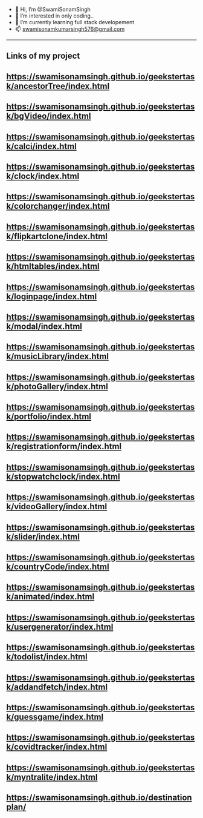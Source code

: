 - 👋 Hi, I’m @SwamiSonamSingh
- 👀 I’m interested in only coding..
- 🌱 I’m currently learning full stack developement
- 📫 swamisonamkumarsingh576@gmail.com

<!---
SwamiSonamSingh/SwamiSonamSingh is a ✨ special ✨ repository because its `README.md` (this file) appears on your GitHub profile.
You can click the Preview link to take a look at your changes.
--->
------------------------------------------------------------------------------
Links of my project
-----------------------------------------------------------------------
https://swamisonamsingh.github.io/geekstertask/ancestorTree/index.html
------------------------------------------------------------------------
https://swamisonamsingh.github.io/geekstertask/bgVideo/index.html
-------------------------------------------------------------------
https://swamisonamsingh.github.io/geekstertask/calci/index.html
------------------------------------------------------------------
https://swamisonamsingh.github.io/geekstertask/clock/index.html
--------------------------------------------------------------------
https://swamisonamsingh.github.io/geekstertask/colorchanger/index.html
-------------------------------------------------------------------------
https://swamisonamsingh.github.io/geekstertask/flipkartclone/index.html
---------------------------------------------------------------------------
https://swamisonamsingh.github.io/geekstertask/htmltables/index.html
---------------------------------------------------------------------------
https://swamisonamsingh.github.io/geekstertask/loginpage/index.html
------------------------------------------------------------------------------
https://swamisonamsingh.github.io/geekstertask/modal/index.html
------------------------------------------------------------------------------
https://swamisonamsingh.github.io/geekstertask/musicLibrary/index.html
----------------------------------------------------------------------------
https://swamisonamsingh.github.io/geekstertask/photoGallery/index.html
-----------------------------------------------------------------------------
https://swamisonamsingh.github.io/geekstertask/portfolio/index.html
-------------------------------------------------------------------------------
https://swamisonamsingh.github.io/geekstertask/registrationform/index.html
---------------------------------------------------------------------------------
https://swamisonamsingh.github.io/geekstertask/stopwatchclock/index.html
-----------------------------------------------------------------------------
https://swamisonamsingh.github.io/geekstertask/videoGallery/index.html
------------------------------------------------------------------------------
https://swamisonamsingh.github.io/geekstertask/slider/index.html
---------------------------------------------------------------------------
https://swamisonamsingh.github.io/geekstertask/countryCode/index.html
------------------------------------------------------------------------
https://swamisonamsingh.github.io/geekstertask/animated/index.html
--------------------------------------------------------------------------
https://swamisonamsingh.github.io/geekstertask/usergenerator/index.html
------------------------------------------------------------------------
https://swamisonamsingh.github.io/geekstertask/todolist/index.html
----------------------------------------------------------------------
https://swamisonamsingh.github.io/geekstertask/addandfetch/index.html
-----------------------------------------------------------------------
https://swamisonamsingh.github.io/geekstertask/guessgame/index.html
---------------------------------------------------------------------
https://swamisonamsingh.github.io/geekstertask/covidtracker/index.html
-------------------------------------------------------------------------
https://swamisonamsingh.github.io/geekstertask/myntralite/index.html
----------------------------------------------------------------------------
https://swamisonamsingh.github.io/destinationplan/
-----------------------------------------------------------------
